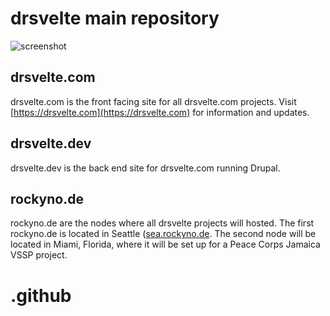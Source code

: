 # drsvelte main repository

![screenshot](https://res.cloudinary.com/shinkirin/image/upload/v1702688981/drsvelte/drseltedev-logo.webp)

## drsvelte.com

drsvelte.com is the front facing site for all drsvelte.com projects. Visit [https://drsvelte.com](https://drsvelte.com) for information and updates.

## drsvelte.dev

drsvelte.dev is the back end site for drsvelte.com running Drupal.

## rockyno.de

rockyno.de are the nodes where all drsvelte projects will hosted. The first rockyno.de is located in Seattle ([sea.rockyno.de](https://sea.rockyno.de). The second node will be located in Miami, Florida, where it will be set up for a Peace Corps Jamaica VSSP project.

# .github
